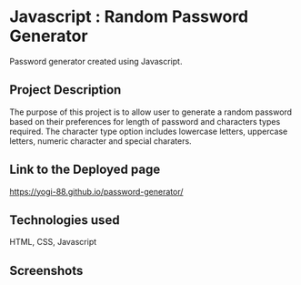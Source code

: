 # Javascript : Random Password Generator
Password generator created using Javascript.

## Project Description

The purpose of this project is to allow user to generate a random password based on their preferences for length of password and characters types required.
The character type option includes lowercase letters, uppercase letters, numeric character and special charaters.

## Link to the Deployed page
https://yogi-88.github.io/password-generator/

## Technologies used

HTML, CSS, Javascript

## Screenshots

